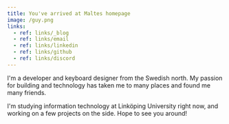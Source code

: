 ```yaml
---
title: You've arrived at Maltes homepage
image: /guy.png
links:
  - ref: links/_blog
  - ref: links/email
  - ref: links/linkedin
  - ref: links/github
  - ref: links/discord
---
```


I'm a developer and keyboard designer from the Swedish north. My passion for building and technology has taken me to many places and found me many friends.

I'm studying information technology at Linköping University right now, and working on a few projects on the side. Hope to see you around!
